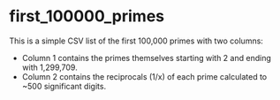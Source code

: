 # first_100000_primes

This is a simple CSV list of the first 100,000 primes with two columns:
* Column 1 contains the primes themselves starting with 2 and ending with 1,299,709.
* Column 2 contains the reciprocals (1/x) of each prime calculated to ~500 significant digits.
